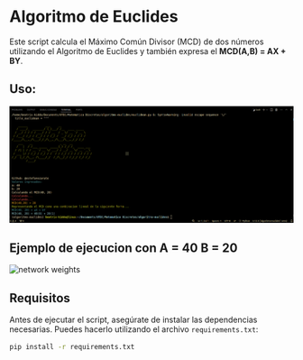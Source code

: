 # Algoritmo de Euclides

Este script calcula el Máximo Común Divisor (MCD) de dos números utilizando el Algoritmo de Euclides y también expresa el **MCD(A,B) = AX + BY**.

## Uso:
![Texto alternativo](run-example.png)
## Ejemplo de ejecucion con A = 40 B = 20
![network weights](https://raw.github.com/estefanozarate/euclidean-algorithm/blob/main/run-example.png?rar=true)


## Requisitos

Antes de ejecutar el script, asegúrate de instalar las dependencias necesarias. Puedes hacerlo utilizando el archivo `requirements.txt`:

```bash
pip install -r requirements.txt
